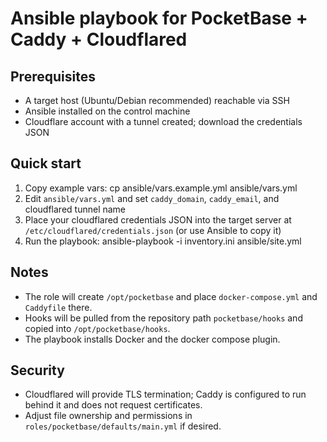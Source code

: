 Ansible playbook for PocketBase + Caddy + Cloudflared
=====================================================

Prerequisites
-------------
- A target host (Ubuntu/Debian recommended) reachable via SSH
- Ansible installed on the control machine
- Cloudflare account with a tunnel created; download the credentials JSON

Quick start
-----------
1. Copy example vars:
   cp ansible/vars.example.yml ansible/vars.yml
2. Edit `ansible/vars.yml` and set `caddy_domain`, `caddy_email`, and cloudflared tunnel name
3. Place your cloudflared credentials JSON into the target server at `/etc/cloudflared/credentials.json` (or use Ansible to copy it)
4. Run the playbook:
   ansible-playbook -i inventory.ini ansible/site.yml

Notes
-----
- The role will create `/opt/pocketbase` and place `docker-compose.yml` and `Caddyfile` there.
- Hooks will be pulled from the repository path `pocketbase/hooks` and copied into `/opt/pocketbase/hooks`.
- The playbook installs Docker and the docker compose plugin.

Security
--------
- Cloudflared will provide TLS termination; Caddy is configured to run behind it and does not request certificates.
- Adjust file ownership and permissions in `roles/pocketbase/defaults/main.yml` if desired.
